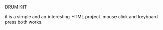 DRUM KIT

it is a simple and an interesting HTML project. 
mouse click and keyboard press both works.
